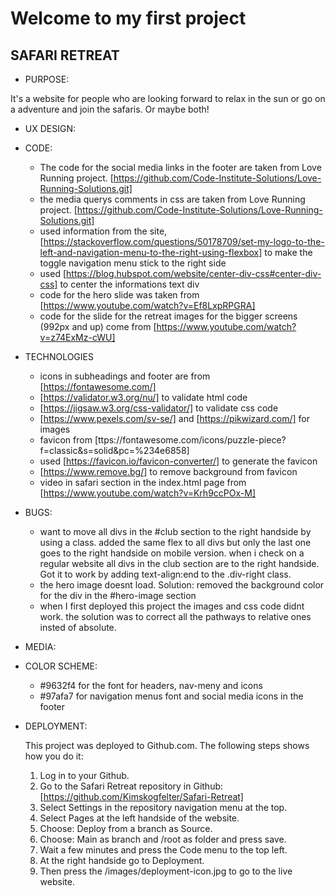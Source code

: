 # Welcome to my first project

## SAFARI RETREAT

- PURPOSE:

It's a website for people who are looking forward to relax in the sun or go on a adventure and join the safaris. Or maybe both!

- UX DESIGN:

- CODE:

  - The code for the social media links in the footer are taken from Love Running project. [https://github.com/Code-Institute-Solutions/Love-Running-Solutions.git]
  - the media querys comments in css are taken from Love Running project. [https://github.com/Code-Institute-Solutions/Love-Running-Solutions.git]
  - used information from the site, [https://stackoverflow.com/questions/50178709/set-my-logo-to-the-left-and-navigation-menu-to-the-right-using-flexbox] to make the toggle navigation menu stick to the right side
  - used [https://blog.hubspot.com/website/center-div-css#center-div-css] to center the informations text div
  - code for the hero slide was taken from [https://www.youtube.com/watch?v=Ef8LxpRPGRA]
  - code for the slide for the retreat images for the bigger screens (992px and up) come from [https://www.youtube.com/watch?v=z74ExMz-cWU]

- TECHNOLOGIES

  - icons in subheadings and footer are from [https://fontawesome.com/]
  - [https://validator.w3.org/nu/] to validate html code
  - [https://jigsaw.w3.org/css-validator/] to validate css code
  - [https://www.pexels.com/sv-se/] and [https://pikwizard.com/] for images
  - favicon from [ttps://fontawesome.com/icons/puzzle-piece?f=classic&s=solid&pc=%234e6858]
  - used [https://favicon.io/favicon-converter/] to generate the favicon
  - [https://www.remove.bg/] to remove background from favicon
  - video in safari section in the index.html page from [https://www.youtube.com/watch?v=Krh9ccPOx-M]

- BUGS:

  - want to move all divs in the #club section to the right handside by using a class. added the same flex to all divs but only the last one goes to the right handside on mobile version. when i check on a regular website all divs in the club section are to the right handside.
    Got it to work by adding text-align:end to the .div-right class.
  - the hero image doesnt load. Solution: removed the background color for the div in the #hero-image section
  - when I first deployed this project the images and css code didnt work. the solution was to correct all the pathways to relative ones insted of absolute.

- MEDIA:

- COLOR SCHEME:

  - #9632f4 for the font for headers, nav-meny and icons
  - #97afa7 for navigation menus font and social media icons in the footer

- DEPLOYMENT:

    This project was deployed to Github.com. The following steps shows how you do it:
  1. Log in to your Github.
  2. Go to the Safari Retreat repository in Github: [https://github.com/Kimskogfelter/Safari-Retreat]
  3. Select Settings in the repository navigation menu at the top.
  4. Select Pages at the left handside of the website.
  5. Choose: Deploy from a branch as Source.
  6. Choose: Main as branch and /root as folder and press save.
  7. Wait a few minutes and press the Code menu to the top left.
  8. At the right handside go to Deployment.
  9. Then press the /images/deployment-icon.jpg to go to the live website.
